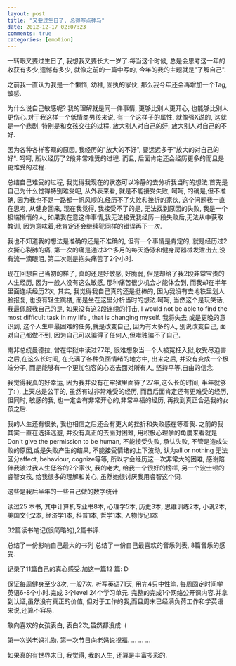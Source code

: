 ```yaml
---
layout: post
title: "又要过生日了, 总得写点神马"
date: 2012-12-17 02:07:23
comments: true
categories: [emotion]
---
```

一转眼又要过生日了, 我想我又要长大一岁了.每当这个时候, 总是会思考这一年的收获有多少,遗憾有多少, 就像之前的一篇中写的, 今年的我的主题就是"了解自己".

之前我一直认为我是一个懒惰, 幼稚, 固执的家伙, 那么我今年还会再增加一个Tag, 敏感.

为什么说自己敏感呢? 我的理解就是同一件事情, 更够比别人更开心, 也能够比别人更伤心.对于我这样一个低情商男孩来说, 有一个这样子的属性, 就像强X说的, 这就是一个悲剧, 特别是和女孩交往的过程. 放大别人对自己的好, 放大别人对自己的不好.

因为各种各样客观的原因, 我经历的"放大的不好", 要远远多于"放大的对自己的好". 呵呵, 所以经历了2段非常难受的过程. 而且, 后面肯定还会经历更多的而且是更难受的过程.

总结自己难受的过程, 我觉得我现在的状态可以冷静的去分析我当时的想法.首先是自己为什么觉得特别难受吧, 从外表来看, 就是不能接受失败, 呵呵, 的确是,但不准确, 因为我也不是一路都一帆风顺的,经历不了失败和挫折的家伙, 这个问题我一直在思考, 从健身回来, 现在我觉得, 我接受不了的是, 无法找到原因的失败, 我是一个极端懒惰的人, 如果我在意这件事情,我无法接受我经历一段失败后,无法从中获取教训, 因为意味着,我肯定还会继续犯同样的错误再下一次.

我也不知道我的想法是准确的还是不准确的, 但有一个事情是肯定的, 就是经历过2次撕心裂肺的痛, 第一次的痛是通过3个多月的每天游泳和健身房器械发泄出去,没有流一滴眼泪, 第二次则是抱头痛苦了2个小时.

现在回想自己当初的样子, 真的还是好敏感, 好脆弱, 但是却给了我2段非常宝贵的人生经历, 因为一般人没有这么敏感, 那种痛苦很少机会才能体会到, 而我却在半年里面连续经历2次, 其实, 我觉得我自己真的还是挺棒的, 因为我没有去地铁里划人脸报复, 也没有轻生跳楼, 而是坐在这里分析当时的想法.呵呵, 当然这个是玩笑话, 我最佩服我自己的是, 如果没有这2段连续的打击, I would not be able to find the most difficult task in my life , that is changing myself. 我将失去,或是更晚的意识到, 这个人生中最困难的任务,就是改变自己, 因为有太多的人, 别说改变自己, 面对自己都做不到, 因为自己可以骗得了任何人,但唯独骗不了自己.

 南非总统曼德拉, 曾在牢狱中读过27年, 很难想象当一个人被冤枉入狱,收受尽迫害之后,在这么长时间, 在充满了各种负面情绪的地方中, 出来之后, 并没有变成一个极端分子, 而是能够有一个更加包容的心态去面对所有人, 坚持平等,自由的信念.

我觉得我真的好幸运, 因为我并没有在牢狱里面待了27年,这么长的时间, 半年就够了: ), 上天总是公平的, 虽然有过非常难受的经历, 而且后面肯定还有更难受的经历, 但同时, 敏感的我, 也一定会有非常开心的,非常幸福的经历, 再找到真正合适我的女孩之后.

我的人生还有很长, 我也相信之后还会有更大的挫折和失败感在等着我. 之前的我其实一直在选择逃避, 并没有真正的去面对困难, 用积极心理学的角度来看就是 Don't give the  permission to be human, 不能接受失败, 承认失败, 不管是造成失败的原因,或是失败产生的结果, 不能接受情绪的上下波动, 认为all or nothing 无法区分affect, behaviour, cognize等等, 所以才会经历这一次非常大的困难, 感谢陪伴我渡过我人生低谷的2个家伙, 我的老大, 给我一个很好的榜样, 另一个波士顿的睿智女孩, 给我很多的理解和关心, 虽然她很讨厌我用睿智这个词.

这些是我后半年的一些自己做的数字统计

读过25 本书, 其中计算机专业书8本, 心理学5本, 历史3本, 思维训练2本, 小说2本, 美国文化2本, 经济学1本, 科普1本, 哲学1本, 人物传记1本

32篇读书笔记(很简略的),2篇书评.

总结了一份影响自己最大的书列
总结了一份自己最喜欢的音乐列表, 8篇音乐的感受.

记录了11篇自己的真心感受.加这一篇12 篇: D

保证每周健身至少3次, 一般7次.
听写英语71天, 用完4只中性笔.
每周固定时间学英语6-8个小时.完成 3个level 24个学习单元.
完整的完成1个网络公开课内容.并拿到认证,虽然没有真正的价值, 但对于工作的我,而且周末已经满负荷工作和学英语来说,还算不容易.

敢向喜欢的女孩表白, 表白2次,虽然都没成: ( 

第一次送老妈礼物.
第一次节日向老妈说祝福.
…
…
…


如果真的有世界末日, 我觉得, 我的人生, 还算是丰富多彩的.